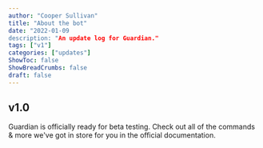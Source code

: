 ```yaml
---
author: "Cooper Sullivan"
title: "About the bot"
date: "2022-01-09
description: "An update log for Guardian."
tags: ["v1"]
categories: ["updates"]
ShowToc: false
ShowBreadCrumbs: false
draft: false
---
```


## v1.0
Guardian is officially ready for beta testing. Check out all of the commands & more we've got in store for you in the official documentation.